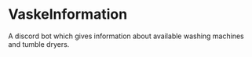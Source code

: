 # VaskeInformation
A discord bot which gives information about available washing machines and tumble dryers.
